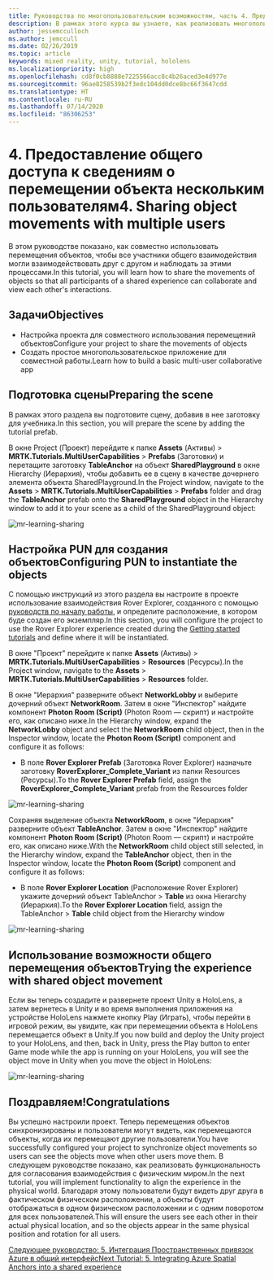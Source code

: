 ```yaml
---
title: Руководства по многопользовательским возможностям, часть 4. Предоставление общего доступа к сведениям о перемещении объекта нескольким пользователям
description: В рамках этого курса вы узнаете, как реализовать многопользовательские возможности в приложении HoloLens 2.
author: jessemcculloch
ms.author: jemccull
ms.date: 02/26/2019
ms.topic: article
keywords: mixed reality, unity, tutorial, hololens
ms.localizationpriority: high
ms.openlocfilehash: cd8f0cb8888e7225566acc8c4b26aced3e4d977e
ms.sourcegitcommit: 96ae8258539b2f3edc104dd0dce8bc66f3647cdd
ms.translationtype: HT
ms.contentlocale: ru-RU
ms.lasthandoff: 07/14/2020
ms.locfileid: "86306253"
---
```

# <a name="4-sharing-object-movements-with-multiple-users"></a><span data-ttu-id="c6a4c-105">4. Предоставление общего доступа к сведениям о перемещении объекта нескольким пользователям</span><span class="sxs-lookup"><span data-stu-id="c6a4c-105">4. Sharing object movements with multiple users</span></span>

<span data-ttu-id="c6a4c-106">В этом руководстве показано, как совместно использовать перемещения объектов, чтобы все участники общего взаимодействия могли взаимодействовать друг с другом и наблюдать за этими процессами.</span><span class="sxs-lookup"><span data-stu-id="c6a4c-106">In this tutorial, you will learn how to share the movements of objects so that all participants of a shared experience can collaborate and view each other's interactions.</span></span>

## <a name="objectives"></a><span data-ttu-id="c6a4c-107">Задачи</span><span class="sxs-lookup"><span data-stu-id="c6a4c-107">Objectives</span></span>

* <span data-ttu-id="c6a4c-108">Настройка проекта для совместного использования перемещений объектов</span><span class="sxs-lookup"><span data-stu-id="c6a4c-108">Configure your project to share the movements of objects</span></span>
* <span data-ttu-id="c6a4c-109">Создать простое многопользовательское приложение для совместной работы.</span><span class="sxs-lookup"><span data-stu-id="c6a4c-109">Learn how to build a basic multi-user collaborative app</span></span>

## <a name="preparing-the-scene"></a><span data-ttu-id="c6a4c-110">Подготовка сцены</span><span class="sxs-lookup"><span data-stu-id="c6a4c-110">Preparing the scene</span></span>

<span data-ttu-id="c6a4c-111">В рамках этого раздела вы подготовите сцену, добавив в нее заготовку для учебника.</span><span class="sxs-lookup"><span data-stu-id="c6a4c-111">In this section, you will prepare the scene by adding the tutorial prefab.</span></span>

<span data-ttu-id="c6a4c-112">В окне Project (Проект) перейдите к папке **Assets** (Активы) > **MRTK.Tutorials.MultiUserCapabilities** > **Prefabs** (Заготовки) и перетащите заготовку **TableAnchor** на объект **SharedPlayground** в окне Hierarchy (Иерархия), чтобы добавить ее в сцену в качестве дочернего элемента объекта SharedPlayground.</span><span class="sxs-lookup"><span data-stu-id="c6a4c-112">In the Project window, navigate to the **Assets** > **MRTK.Tutorials.MultiUserCapabilities** > **Prefabs** folder and drag the **TableAnchor** prefab onto the **SharedPlayground** object in the Hierarchy window to add it to your scene as a child of the SharedPlayground object:</span></span>

![mr-learning-sharing](images/mr-learning-sharing/sharing-04-section1-step1-1.png)

## <a name="configuring-pun-to-instantiate-the-objects"></a><span data-ttu-id="c6a4c-114">Настройка PUN для создания объектов</span><span class="sxs-lookup"><span data-stu-id="c6a4c-114">Configuring PUN to instantiate the objects</span></span>

<span data-ttu-id="c6a4c-115">С помощью инструкций из этого раздела вы настроите в проекте использование взаимодействия Rover Explorer, созданного с помощью [руководств по началу работы](mr-learning-base-01.md), и определите расположение, в котором буде создан его экземпляр.</span><span class="sxs-lookup"><span data-stu-id="c6a4c-115">In this section, you will configure the project to use the Rover Explorer experience created during the [Getting started tutorials](mr-learning-base-01.md) and define where it will be instantiated.</span></span>

<span data-ttu-id="c6a4c-116">В окне "Проект" перейдите к папке **Assets** (Активы) > **MRTK.Tutorials.MultiUserCapabilities** > **Resources** (Ресурсы).</span><span class="sxs-lookup"><span data-stu-id="c6a4c-116">In the Project window, navigate to the **Assets** > **MRTK.Tutorials.MultiUserCapabilities** > **Resources** folder.</span></span>

<span data-ttu-id="c6a4c-117">В окне "Иерархия" разверните объект **NetworkLobby** и выберите дочерний объект **NetworkRoom**. Затем в окне "Инспектор" найдите компонент **Photon Room (Script)** (Photon Room — скрипт) и настройте его, как описано ниже.</span><span class="sxs-lookup"><span data-stu-id="c6a4c-117">In the Hierarchy window, expand the **NetworkLobby** object and select the **NetworkRoom** child object, then in the Inspector window, locate the **Photon Room (Script)** component and configure it as follows:</span></span>

* <span data-ttu-id="c6a4c-118">В поле **Rover Explorer Prefab** (Заготовка Rover Explorer) назначьте заготовку **RoverExplorer_Complete_Variant** из папки Resources (Ресурсы).</span><span class="sxs-lookup"><span data-stu-id="c6a4c-118">To the **Rover Explorer Prefab** field, assign the **RoverExplorer_Complete_Variant** prefab from the Resources folder</span></span>

![mr-learning-sharing](images/mr-learning-sharing/sharing-04-section2-step1-1.png)

<span data-ttu-id="c6a4c-120">Сохраняя выделение объекта **NetworkRoom**, в окне "Иерархия" разверните объект **TableAnchor**. Затем в окне "Инспектор" найдите компонент **Photon Room (Script)** (Photon Room — скрипт) и настройте его, как описано ниже.</span><span class="sxs-lookup"><span data-stu-id="c6a4c-120">With the **NetworkRoom** child object still selected, in the Hierarchy window, expand the **TableAnchor** object, then in the Inspector window, locate the **Photon Room (Script)** component and configure it as follows:</span></span>

* <span data-ttu-id="c6a4c-121">В поле **Rover Explorer Location** (Расположение Rover Explorer) укажите дочерний объект TableAnchor > **Table** из окна Hierarchy (Иерархия).</span><span class="sxs-lookup"><span data-stu-id="c6a4c-121">To the **Rover Explorer Location** field, assign the TableAnchor > **Table** child object from the Hierarchy window</span></span>

![mr-learning-sharing](images/mr-learning-sharing/sharing-04-section2-step1-2.png)

## <a name="trying-the-experience-with-shared-object-movement"></a><span data-ttu-id="c6a4c-123">Использование возможности общего перемещения объектов</span><span class="sxs-lookup"><span data-stu-id="c6a4c-123">Trying the experience with shared object movement</span></span>

<span data-ttu-id="c6a4c-124">Если вы теперь создадите и развернете проект Unity в HoloLens, а затем вернетесь в Unity и во время выполнения приложения на устройстве HoloLens нажмете кнопку Play (Играть), чтобы перейти в игровой режим, вы увидите, как при перемещении объекта в HoloLens перемещается объект в Unity.</span><span class="sxs-lookup"><span data-stu-id="c6a4c-124">If you now build and deploy the Unity project to your HoloLens, and then, back in Unity, press the Play button to enter Game mode while the app is running on your HoloLens, you will see the object move in Unity when you move the object in HoloLens:</span></span>

![mr-learning-sharing](images/mr-learning-sharing/sharing-04-section3-step1-1.gif)

## <a name="congratulations"></a><span data-ttu-id="c6a4c-126">Поздравляем!</span><span class="sxs-lookup"><span data-stu-id="c6a4c-126">Congratulations</span></span>

<span data-ttu-id="c6a4c-127">Вы успешно настроили проект. Теперь перемещения объектов синхронизированы и пользователи могут видеть, как перемещаются объекты, когда их перемещают другие пользователи.</span><span class="sxs-lookup"><span data-stu-id="c6a4c-127">You have successfully configured your project to synchronize object movements so users can see the objects move when other users move them.</span></span> <span data-ttu-id="c6a4c-128">В следующем руководстве показано, как реализовать функциональность для согласования взаимодействия с физическим миром.</span><span class="sxs-lookup"><span data-stu-id="c6a4c-128">In the next tutorial, you will implement functionality to align the experience in the physical world.</span></span> <span data-ttu-id="c6a4c-129">Благодаря этому пользователи будут видеть друг друга в фактическом физическом расположении, а объекты будут отображаться в одном физическом расположении и с одним поворотом для всех пользователей.</span><span class="sxs-lookup"><span data-stu-id="c6a4c-129">This will ensure the users see each other in their actual physical location, and so the objects appear in the same physical position and rotation for all users.</span></span>

[<span data-ttu-id="c6a4c-130">Следующее руководство: 5. Интеграция Пространственных привязок Azure в общий интерфейс</span><span class="sxs-lookup"><span data-stu-id="c6a4c-130">Next Tutorial: 5. Integrating Azure Spatial Anchors into a shared experience</span></span>](mr-learning-sharing-05.md)
